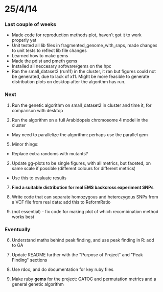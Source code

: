 25/4/14
========================================================

### Last couple of weeks

- Made code for reproduction methods plot, haven't got it to work properly yet
- Unit tested all lib files in fragmented_genome_with_snps, made changes to unit tests to reflect lib file changes
- Learned how to make gems
- Made the pdist and pmeth gems
- Installed all neccesary software/gems on the hpc
- Ran the small_dataset2 (run11) in the cluster, it ran but figures could not be generated, due to lack of x11. Might be more feasible to generate distribution plots on desktop after the algorithm has run.

### Next

1. Run the genetic algorithm on small_dataset2 in cluster and time it, for comparison with desktop

7. Run the algorithm on a full Arabidopsis chromosome 4 model in the cluster
 - May need to parallelize the algorithm: perhaps use the parallel gem
 
5. Minor things:
 - Replace extra randoms with mutants?

2. Update gg-plots to be single figures, with all metrics, but faceted, on same scale if possible (different colours for different metrics)
 - Use this to evaluate results

7. **Find a suitable distribution for real EMS backcross experiment SNPs**

8. Write code that can separate homozygous and heterozygous SNPs from a VCF file from real data: add this to ReformRatio

9. (not essential) - fix code for making plot of which recombination method works best

### Eventually

6. Understand maths behind peak finding, and use peak finding in R: add to GA

7. Update README further with the "Purpose of Project" and "Peak Finding" sections

2. Use rdoc, and do documentation for key ruby files.

3. Make ruby **gems** for the project: GATOC and permutation metrics and a general genetic algorithm

